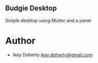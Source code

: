 Budgie Desktop
---

Simple desktop using Mutter and a panel

Author
===
 * Ikey Doherty <ikey.doherty@gmail.com>
